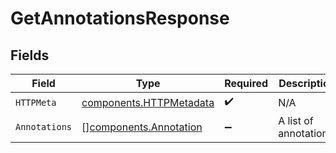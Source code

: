 # GetAnnotationsResponse


## Fields

| Field                                                              | Type                                                               | Required                                                           | Description                                                        |
| ------------------------------------------------------------------ | ------------------------------------------------------------------ | ------------------------------------------------------------------ | ------------------------------------------------------------------ |
| `HTTPMeta`                                                         | [components.HTTPMetadata](../../models/components/httpmetadata.md) | :heavy_check_mark:                                                 | N/A                                                                |
| `Annotations`                                                      | [][components.Annotation](../../models/components/annotation.md)   | :heavy_minus_sign:                                                 | A list of annotations.                                             |